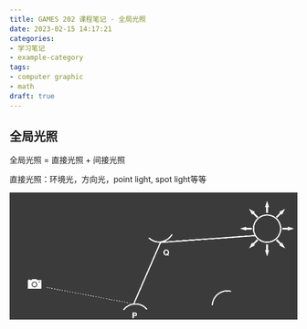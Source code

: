 ```yaml
---
title: GAMES 202 课程笔记 - 全局光照
date: 2023-02-15 14:17:21
categories: 
- 学习笔记
- example-category
tags: 
- computer graphic
- math
draft: true
---
```


## 全局光照

全局光照 = 直接光照 + 间接光照

直接光照：环境光，方向光，point light, spot light等等



![image-20230225000950077](image-20230225000950077.png)
